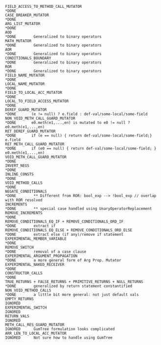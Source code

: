     FIELD_ACCESS_TO_METHOD_CALL_MUTATOR                                 *DONE
    CASE_BREAKER_MUTATOR                                                *DONE
    ARG_LIST_MUTATOR                                                    *DONE
    AOD                                                                 *DONE        Generalized to binary operators
    MATH_MUTATOR                                                        *DONE        Generalized to binary operators
    AOR                                                                 *DONE        Generalized to binary operators
    CONDITIONALS_BOUNDARY                                               *DONE        Generalized to binary operators
    ROR                                                                 *DONE        Generalized to binary operators
    FIELD_NAME_MUTATOR                                                  *DONE
    LOCAL_NAME_MUTATOR                                                  *DONE
    FIELD_TO_LOCAL_ACC_MUTATOR                                          *DONE
    LOCAL_TO_FIELD_ACCESS_MUTATOR                                       *DONE
    DEREF_GUARD_MUTATOR                                                 *DONE       (e != null) ? e.field : def-val/some-local/some-field
    NON_VOID_METH_CALL_GUARD_MUTATOR                                    *DONE       e0.meth(e1,...,en) is mutated to e0 != null ? e0.meth(e1,...,en)
    RET_DEREF_GUARD_MUTATOR                                             *DONE       if (e == null) { return def-val/some-local/some-field;} e.field
    RET_METH_CALL_GUARD_MUTATOR                                         *DONE       if (e0 == null) { return def-val/some-local/some-field; } e0.meth(e1,...,en)
    VOID_METH_CALL_GUARD_MUTATOR                                        *DONE
    INVERT_NEGS                                                         *DONE
    INLINE_CONSTS                                                       *DONE
    VOID_METHOD_CALLS                                                   *DONE
    NEGATE_CONDITIONALS                                                 *DONE        ** Different from ROR: bool_exp --> !bool_exp // overlap with ROR resolved
    INCREMENTS                                                          *DONE        ** special case handled using UnaryOperatorReplacement
    REMOVE_INCREMENTS                                                   *DONE
    REMOVE_CONDITIONALS_EQ_IF + REMOVE_CONDITIONALS_ORD_IF              *DONE        extract if
    REMOVE_CONDITIONALS_EQ_ELSE + REMOVE_CONDITIONALS_ORD_ELSE          *DONE        extract else (if any)/remove if statement
    EXPERIMENTAL_MEMBER_VARIABLE                                        *DONE
    REMOVE_SWITCH                                                       *DONE        removal of a case clause
    EXPERIMENTAL_ARGUMENT_PROPAGATION                                   *DONE        a more general form of Arg Prop. Mutator
    EXPERIMENTAL_NAKED_RECEIVER                                         *DONE
    CONSTRUCTOR_CALLS                                                   *DONE
    TRUE_RETURNS + FALSE_RETURNS + PRIMITIVE_RETURNS + NULL_RETURNS     *DONE        generalized by return statement constantified
    NON_VOID_METHOD_CALLS                                               *DONE        a little bit more general: not just default vals
    EMPTY_RETURNS                                                       IGNORED
    EXPERIMENTAL_SWITCH                                                 IGNORED
    RETURN_VALS                                                         IGNORED
    METH_CALL_RES_GUARD_MUTATOR                                         IGNORED      GumTree formulation looks complicated
    ARR_LEN_TO_LOCAL_ACC_MUTATOR                                        IGNORED      Not sure how to handle using GumTree